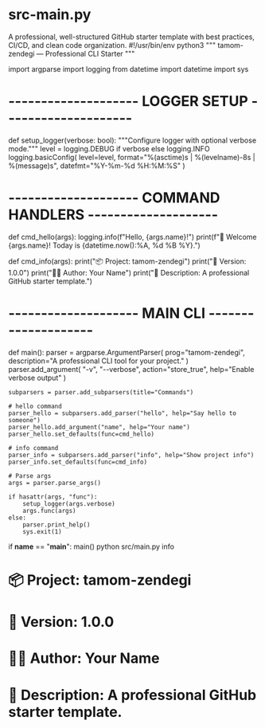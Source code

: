 # src-main.py
 A professional, well-structured GitHub starter template with best practices, CI/CD, and clean code organization.
#!/usr/bin/env python3
"""
tamom-zendegi — Professional CLI Starter
"""

import argparse
import logging
from datetime import datetime
import sys

# -------------------- LOGGER SETUP --------------------
def setup_logger(verbose: bool):
    """Configure logger with optional verbose mode."""
    level = logging.DEBUG if verbose else logging.INFO
    logging.basicConfig(
        level=level,
        format="%(asctime)s | %(levelname)-8s | %(message)s",
        datefmt="%Y-%m-%d %H:%M:%S"
    )

# -------------------- COMMAND HANDLERS --------------------
def cmd_hello(args):
    logging.info(f"Hello, {args.name}!")
    print(f"👋 Welcome {args.name}! Today is {datetime.now():%A, %d %B %Y}.")

def cmd_info(args):
    print("📦 Project: tamom-zendegi")
    print("📝 Version: 1.0.0")
    print("👨‍💻 Author: Your Name")
    print("🚀 Description: A professional GitHub starter template.")

# -------------------- MAIN CLI --------------------
def main():
    parser = argparse.ArgumentParser(
        prog="tamom-zendegi",
        description="A professional CLI tool for your project."
    )
    parser.add_argument(
        "-v", "--verbose", action="store_true",
        help="Enable verbose output"
    )

    subparsers = parser.add_subparsers(title="Commands")

    # hello command
    parser_hello = subparsers.add_parser("hello", help="Say hello to someone")
    parser_hello.add_argument("name", help="Your name")
    parser_hello.set_defaults(func=cmd_hello)

    # info command
    parser_info = subparsers.add_parser("info", help="Show project info")
    parser_info.set_defaults(func=cmd_info)

    # Parse args
    args = parser.parse_args()

    if hasattr(args, "func"):
        setup_logger(args.verbose)
        args.func(args)
    else:
        parser.print_help()
        sys.exit(1)

if __name__ == "__main__":
    main()
python src/main.py info
# 📦 Project: tamom-zendegi
# 📝 Version: 1.0.0
# 👨‍💻 Author: Your Name
# 🚀 Description: A professional GitHub starter template.

